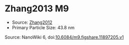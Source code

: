 <a name="material" />

# Zhang2013 M9
<script type="application/ld+json">
  {
    "@context": "https://schema.org/",
    "@type": "ChemicalSubstance",
    "@id": "https://egonw.github.io/nanowiki/nanowiki314.html#material",
    "http://purl.org/dc/terms/conformsTo":
      {
        "@type": "CreativeWork",
        "@id": "https://bioschemas.org/profiles/ChemicalSubstance/0.4-RELEASE/"
      },
    "identfier": "314",
    "name": "Zhang2013 M9",
    "url": "https://egonw.github.io/nanowiki/nanowiki314.html#material",
    "sameAs": "http://127.0.0.1/mediawiki/index.php/Special:URIResolver/Zhang2013_M9"
  }
</script>


* Source: [Zhang2012](articleZhang2012.md)
* Primary Particle Size: 43.8 nm


Source: NanoWiki 6, doi:[10.6084/m9.figshare.11897205.v1](https://doi.org/10.6084/m9.figshare.11897205.v1)
